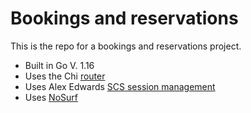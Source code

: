 # Bookings and reservations

This is the repo for a bookings and reservations project.

- Built in Go V. 1.16
- Uses the Chi [router](github.com/go-chi/chi/v5)
- Uses Alex Edwards [SCS session management](github.com/alexedwards/scs/v2)
- Uses [NoSurf](github.com/justinas/nosurf)